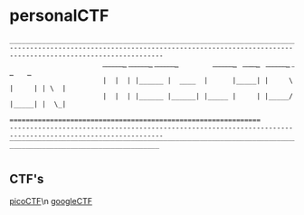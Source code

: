 # personalCTF
```
____________________________________________________________________________________________________________
------------------------------------------------------------------------------------------------------------ 
                       ͟_͟_͟_͟_͟_͟_͟_ ͟_͟_͟_͟_͟_͟_͟_ ͟_͟_͟_͟_͟_͟_͟_         ͟_͟_͟_͟_͟_͟_͟_  ͟_͟_͟͟_͟_͟_  ͟_͟_͟_͟_͟_͟_͟_ ͟_    ͟_
                       |  |  | |______ |  ____  |      |_____| |     \ |     | | \  |                       
                       |  |  | |______ |______| |_____ |     | |_____/ |_____| |  \_|
                       ==============================================================                                                   
------------------------------------------------------------------------------------------------------------
̅ ̅ ̅ ̅ ̅ ̅ ̅ ̅ ̅ ̅ ̅ ̅ ̅ ̅ ̅ ̅ ̅ ̅ ̅ ̅ ̅ ̅ ̅ ̅ ̅ ̅ ̅ ̅ ̅ ̅ ̅ ̅ ̅ ̅ ̅ ̅ ̅ ̅ ̅ ̅ ̅ ̅ ̅ ̅ ̅ ̅ ̅ ̅ ̅ ̅ ̅ ̅ ̅ ̅ ̅ ̅ ̅ ̅ ̅ ̅ ̅ ̅ ̅ ̅ ̅ ̅ ̅ ̅ ̅ ̅ ̅ ̅ ̅ ̅ ̅ ̅ ̅ ̅ ̅ ̅ ̅ ̅ ̅ ̅ ̅ ̅ ̅ ̅ ̅ ̅ ̅ ̅ ̅ ̅ ̅ ̅ ̅ ̅ ̅ ̅ ̅ ̅ ̅ ̅ ̅ ̅ ̅ ̅
```
## CTF's
[picoCTF](https://github.com/IPMegladon/personalCTF/tree/master/picoCTF)\n
[googleCTF](https://github.com/IPMegladon/personalCTF/tree/master/googleCTF)
